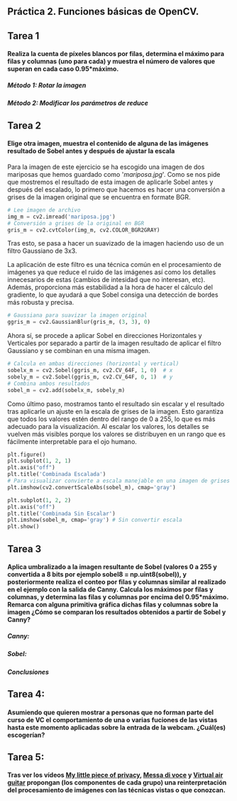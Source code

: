 ## Práctica 2. Funciones básicas de OpenCV.

## Tarea 1
#### Realiza la cuenta de píxeles blancos por filas, determina el máximo para filas y columnas (uno para cada) y muestra el número de valores que superan en cada caso 0.95*máximo.


##### Método 1: Rotar la imagen


##### Método 2: Modificar los parámetros de reduce


## Tarea 2
#### Elige otra imagen, muestra el contenido de alguna de las imágenes resultado de Sobel antes y después de ajustar la escala

Para la imagen de este ejercicio se ha escogido una imagen de dos mariposas que hemos guardado como '*mariposa.jpg*'. Como se nos pide que mostremos el resultado de esta imagen de aplicarle Sobel antes y después del escalado, lo primero que hacemos es hacer una conversión a grises de la imagen original que se encuentra en formate BGR.

```python
# Lee imagen de archivo
img_m = cv2.imread('mariposa.jpg') 
# Conversión a grises de la original en BGR
gris_m = cv2.cvtColor(img_m, cv2.COLOR_BGR2GRAY)
```

Tras esto, se pasa a hacer un suavizado de la imagen haciendo uso de un filtro Gaussiano de 3x3. 

La aplicación de este filtro es una técnica común en el procesamiento de imágenes ya que reduce el ruido de las imágenes así como los detalles innecesarios de estas (cambios de intesidad que no interesan, etc). Además, proporciona más estabilidad a la hora de hacer el cálculo del gradiente, lo que ayudará a que Sobel consiga una detección de bordes más robusta y precisa.

```python
# Gaussiana para suavizar la imagen original
ggris_m = cv2.GaussianBlur(gris_m, (3, 3), 0)
```

Ahora sí, se procede a aplicar Sobel en direcciones Horizontales y Verticales por separado a partir de la imagen resultado de aplicar el filtro Gaussiano y se combinan en una misma imagen.

```python
# Calcula en ambas direcciones (horizontal y vertical)
sobelx_m = cv2.Sobel(ggris_m, cv2.CV_64F, 1, 0)  # x
sobely_m = cv2.Sobel(ggris_m, cv2.CV_64F, 0, 1)  # y
# Combina ambos resultados
sobel_m = cv2.add(sobelx_m, sobely_m)
```

Como último paso, mostramos tanto el resultado sin escalar y el resultado tras aplicarle un ajuste en la escala de grises de la imagen. Esto garantiza que todos los valores estén dentro del rango de 0 a 255, lo que es más adecuado para la visualización. Al escalar los valores, los detalles se vuelven más visibles porque los valores se distribuyen en un rango que es fácilmente interpretable para el ojo humano.

```python
plt.figure()
plt.subplot(1, 2, 1)
plt.axis("off")
plt.title('Combinada Escalada')
# Para visualizar convierte a escala manejable en una imagen de grises
plt.imshow(cv2.convertScaleAbs(sobel_m), cmap='gray') 

plt.subplot(1, 2, 2)
plt.axis("off")
plt.title('Combinada Sin Escalar')
plt.imshow(sobel_m, cmap='gray') # Sin convertir escala
plt.show()
```

## Tarea 3
####  Aplica umbralizado a la imagen resultante de Sobel (valores 0 a 255 y convertida a 8 bits por ejemplo sobel8 = np.uint8(sobel)), y posteriormente realiza el conteo por filas y columnas similar al realizado en el ejemplo con la salida de Canny. Calcula los máximos por filas y columnas, y determina las filas y columnas por encima del 0.95*máximo. Remarca con alguna primitiva gráfica dichas filas y columnas sobre la imagen ¿Cómo se comparan los resultados obtenidos a partir de Sobel y Canny?

##### Canny:

##### Sobel:

##### Conclusiones


## Tarea 4:
#### Asumiendo que quieren mostrar a personas que no forman parte del curso de VC el comportamiento de una o varias fuciones de las vistas hasta este momento aplicadas sobre la entrada de la webcam. ¿Cuál(es) escogerían?



## Tarea 5:
#### Tras ver los vídeos [My little piece of privacy](https://www.niklasroy.com/project/88/my-little-piece-of-privacy), [Messa di voce](https://youtu.be/GfoqiyB1ndE?feature=shared) y [Virtual air guitar](https://youtu.be/FIAmyoEpV5c?feature=shared) propongan (los componentes de cada grupo) una reinterpretación del procesamiento de imágenes con las técnicas vistas o que conozcan.

